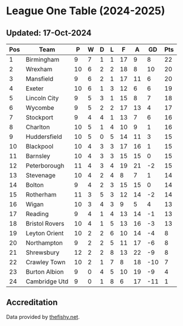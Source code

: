 # League One Table (2024-2025)
## Updated: 17-Oct-2024

| Pos | Team | P | W | D | L | F | A | GD | Pts |
| --- | --- | --- | --- | --- | --- | --- | --- | --- | --- |
| 1 | Birmingham | 9 | 7 | 1 | 1 | 17 | 9 | 8 | 22 |
| 2 | Wrexham | 10 | 6 | 2 | 2 | 18 | 8 | 10 | 20 |
| 3 | Mansfield | 9 | 6 | 2 | 1 | 17 | 11 | 6 | 20 |
| 4 | Exeter | 10 | 6 | 1 | 3 | 12 | 6 | 6 | 19 |
| 5 | Lincoln City | 9 | 5 | 3 | 1 | 15 | 8 | 7 | 18 |
| 6 | Wycombe | 9 | 5 | 2 | 2 | 17 | 13 | 4 | 17 |
| 7 | Stockport | 9 | 4 | 4 | 1 | 13 | 7 | 6 | 16 |
| 8 | Charlton | 10 | 5 | 1 | 4 | 10 | 9 | 1 | 16 |
| 9 | Huddersfield | 10 | 5 | 0 | 5 | 14 | 11 | 3 | 15 |
| 10 | Blackpool | 10 | 4 | 3 | 3 | 17 | 16 | 1 | 15 |
| 11 | Barnsley | 10 | 4 | 3 | 3 | 15 | 15 | 0 | 15 |
| 12 | Peterborough | 11 | 4 | 3 | 4 | 19 | 21 | -2 | 15 |
| 13 | Stevenage | 10 | 4 | 2 | 4 | 8 | 7 | 1 | 14 |
| 14 | Bolton | 9 | 4 | 2 | 3 | 15 | 15 | 0 | 14 |
| 15 | Rotherham | 11 | 3 | 5 | 3 | 12 | 14 | -2 | 14 |
| 16 | Wigan | 10 | 3 | 4 | 3 | 9 | 5 | 4 | 13 |
| 17 | Reading | 9 | 4 | 1 | 4 | 13 | 14 | -1 | 13 |
| 18 | Bristol Rovers | 10 | 4 | 1 | 5 | 13 | 16 | -3 | 13 |
| 19 | Leyton Orient | 10 | 2 | 2 | 6 | 10 | 14 | -4 | 8 |
| 20 | Northampton | 9 | 2 | 2 | 5 | 11 | 17 | -6 | 8 |
| 21 | Shrewsbury | 12 | 2 | 2 | 8 | 13 | 22 | -9 | 8 |
| 22 | Crawley Town | 10 | 2 | 1 | 7 | 8 | 18 | -10 | 7 |
| 23 | Burton Albion | 9 | 0 | 4 | 5 | 10 | 19 | -9 | 4 |
| 24 | Cambridge Utd | 9 | 0 | 1 | 8 | 6 | 17 | -11 | 1 |

## Accreditation 

Data provided by [thefishy.net](https://www.thefishy.net/).